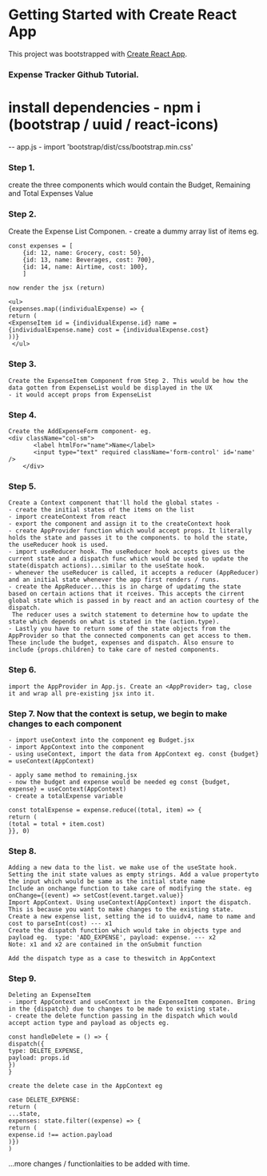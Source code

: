 # Getting Started with Create React App

This project was bootstrapped with [Create React App](https://github.com/facebook/create-react-app).


### Expense Tracker Github Tutorial.

# install dependencies - npm i (bootstrap / uuid / react-icons)

-- app.js - import 'bootstrap/dist/css/bootstrap.min.css'

### Step 1.
create the three components which would contain the Budget, Remaining and Total Expenses Value

### Step 2.
Create the Expense List Componen. 
	- create a dummy array list of items eg.
	
	const expenses = [
        {id: 12, name: Grocery, cost: 50},
        {id: 13, name: Beverages, cost: 700},
        {id: 14, name: Airtime, cost: 100},
        ]
	
	now render the jsx (return)
	
	<ul>
	{expenses.map((individualExpense) => {
	return (
	<ExpenseItem id = {individualExpense.id} name = {individualExpense.name} cost = {individualExpense.cost}
	))}
	 </ul>

### Step 3.
	Create the ExpenseItem Component from Step 2. This would be how the data gotten from ExpenseList would be displayed in the UX
	- it would accept props from ExpenseList
	
### Step 4.
	Create the AddExpenseForm component- eg.
	<div className="col-sm">
           <label htmlFor="name">Name</label>
           <input type="text" required className='form-control' id='name' />
        </div>

### Step 5.
	Create a Context component that'll hold the global states - 
	- create the initial states of the items on the list
	- import createContext from react
	- export the component and assign it to the createContext hook 
	- create AppProvider function which would accept props. It literally holds the state and passes it to the components. to hold the state, the useReducer hook is used.
	- import useReducer hook. The useReducer hook accepts gives us the current state and a dispatch func which would be used to update the state(dispatch actions)...similar to the useState hook.
	- whenever the useReducer is called, it accepts a reducer (AppReducer) and an initial state whenever the app first renders / runs.
	- create the AppReducer...this is in charge of updatimg the state based on certain actions that it rceives. This accepts the cirrent global state which is passed in by react and an action courtesy of the dispatch. 
	 The reducer uses a switch statement to determine how to update the state which depends on what is stated in the (action.type).
	- Lastly you have to return some of the state objects from the AppProvider so that the connected components can get access to them. These include the budget, expenses and dispatch. Also ensure to include {props.children} to take care of nested components.

### Step 6.
	import the AppProvider in App.js. Create an <AppProvider> tag, close it and wrap all pre-existing jsx into it.

### Step 7. Now that the context is setup, we begin to make changes to each component
	- import useContext into the component eg Budget.jsx
	- import AppContext into the component
	- using useContext, import the data from AppContext eg. const {budget} = useContext(AppContext)

	- apply same method to remaining.jsx
	- now the budget and expense would be needed eg const {budget, expense} = useContext(AppContext)
	- create a totalExpense variable
	
	const totalExpense = expense.reduce((total, item) => {
	return (
	(total = total + item.cost)
	}}, 0) 

### Step 8.
	Adding a new data to the list. we make use of the useState hook.
	Setting the init state values as empty strings. Add a value propertyto the input which would be same as the initial state name
	Include an onchange function to take care of modifying the state. eg onChange={(event) => setCost(event.target.value)}
	Import AppContext. Using useContext(AppContext) inport the dispatch. This is because you want to make changes to the existing state.
	Create a new expense list, setting the id to uuidv4, name to name and cost to parseInt(cost) --- x1
	Create the dispatch function which would take in objects type and payload eg.  type: 'ADD_EXPENSE', payload: expense. --- x2
	Note: x1 and x2 are contained in the onSubmit function

	Add the dispatch type as a case to theswitch in AppContext

### Step 9.
	Deleting an ExpenseItem
	- import AppContext and useContext in the ExpenseItem componen. Bring in the {dispatch} due to changes to be made to existing state.
	- create the delete function passing in the dispatch which would accept action type and payload as objects eg.
	
	const handleDelete = () => {
	dispatch({
	type: DELETE_EXPENSE,
	payload: props.id
	})
	}

	create the delete case in the AppContext eg
	
	case DELETE_EXPENSE: 
	return (
	...state,
	expenses: state.filter((expense) => {
	return (
	expense.id !== action.payload
	)})
	)

...more changes / functionlaities to be added with time.
	
	



























